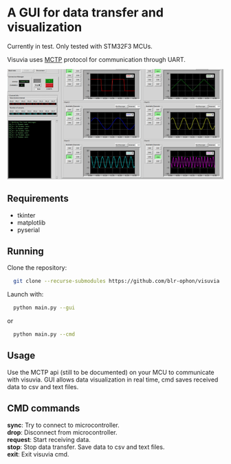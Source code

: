 
# A GUI for data transfer and visualization

Currently in test. Only tested with STM32F3 MCUs.

Visuvia uses [MCTP](https://github.com/blr-ophon/MCTP) protocol for communication through UART.

<img src='./misc/demo.gif'>


## Requirements

- tkinter
- matplotlib
- pyserial

## Running

Clone the repository:

```bash
  git clone --recurse-submodules https://github.com/blr-ophon/visuvia
```

Launch with:

```bash
  python main.py --gui 
```
or 

```bash
  python main.py --cmd
```

## Usage

Use the MCTP api (still to be documented) on your MCU to communicate with visuvia.
GUI allows data visualization in real time, cmd saves  received data to csv and text files.


## CMD commands

**sync**: Try to connect to microcontroller.  
**drop**: Disconnect from microcontroller.  
**request**: Start receiving data.  
**stop**: Stop data transfer. Save data to csv and text files.  
**exit**: Exit visuvia cmd.  
